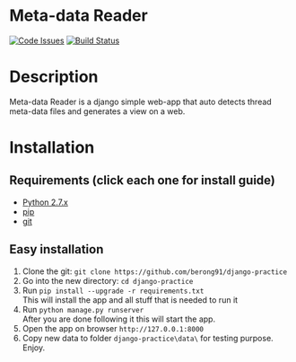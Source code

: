 # Meta-data Reader
[![Code Issues](https://www.quantifiedcode.com/api/v1/project/aaa830e2a8a148ce8a86200796335430/badge.svg)](https://www.quantifiedcode.com/app/project/aaa830e2a8a148ce8a86200796335430)
[![Build Status](https://travis-ci.org/berong91/django-practice.svg?branch=master)](https://travis-ci.org/berong91/django-practice)

# Description
Meta-data Reader is a django simple web-app that auto detects thread meta-data files and generates a view on a web.

# Installation

## Requirements (click each one for install guide)
- [Python 2.7.x](http://docs.python-guide.org/en/latest/starting/installation/)
- [pip](https://pip.pypa.io/en/stable/installing/)
- [git](https://git-scm.com/book/en/v2/Getting-Started-Installing-Git)

## Easy installation
1. Clone the git: `git clone https://github.com/berong91/django-practice`
2. Go into the new directory: `cd django-practice`
3. Run `pip install --upgrade -r requirements.txt`  
    This will install the app and all stuff that is needed to run it
4. Run `python manage.py runserver`  
    After you are done following it this will start the app.
5. Open the app on browser `http://127.0.0.1:8000`
6. Copy new data to folder `django-practice\data\` for testing purpose. Enjoy.
